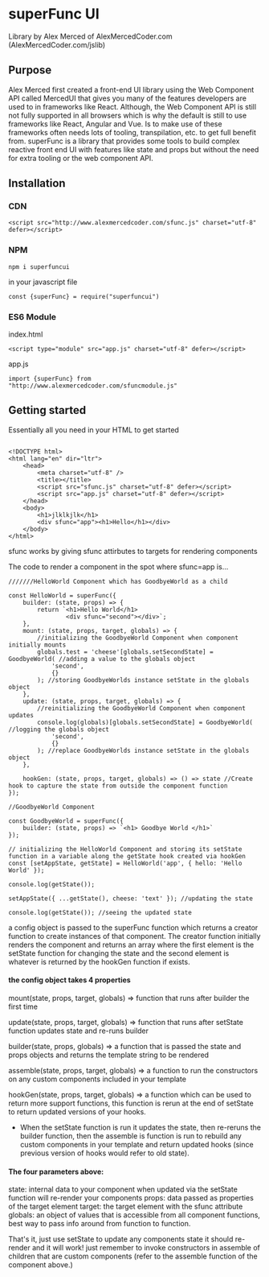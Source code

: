 # superFunc UI

Library by Alex Merced of AlexMercedCoder.com (AlexMercedCoder.com/jslib)

## Purpose

Alex Merced first created a front-end UI library using the Web Component API called MercedUI that gives you many of the features developers are used to in frameworks like React. Although, the Web Component API is still not fully supported in all browsers which is why the default is still to use frameworks like React, Angular and Vue. Is to make use of these frameworks often needs lots of tooling, transpilation, etc. to get full benefit from. superFunc is a library that provides some tools to build complex reactive front end UI with features like state and props but without the need for extra tooling or the web component API.

## Installation

### CDN

```
<script src="http://www.alexmercedcoder.com/sfunc.js" charset="utf-8" defer></script>
```

### NPM

```
npm i superfuncui
```

in your javascript file

```
const {superFunc} = require("superfuncui")
```

### ES6 Module

index.html

```
<script type="module" src="app.js" charset="utf-8" defer></script>
```

app.js

```
import {superFunc} from "http://www.alexmercedcoder.com/sfuncmodule.js"

```

## Getting started

Essentially all you need in your HTML to get started

```

<!DOCTYPE html>
<html lang="en" dir="ltr">
    <head>
        <meta charset="utf-8" />
        <title></title>
        <script src="sfunc.js" charset="utf-8" defer></script>
        <script src="app.js" charset="utf-8" defer></script>
    </head>
    <body>
        <h1>jlklkjlk</h1>
        <div sfunc="app"><h1>Hello</h1></div>
    </body>
</html>
```

sfunc works by giving sfunc attirbutes to targets for rendering components

The code to render a component in the spot where sfunc=app is...

```
///////HelloWorld Component which has GoodbyeWorld as a child

const HelloWorld = superFunc({
    builder: (state, props) => {
        return `<h1>Hello World</h1>
                <div sfunc="second"></div>`;
    },
    mount: (state, props, target, globals) => {
        //initializing the GoodbyeWorld Component when component initially mounts
        globals.test = 'cheese'[globals.setSecondState] = GoodbyeWorld( //adding a value to the globals object
            'second',
            {}
        ); //storing GoodbyeWorlds instance setState in the globals object
    },
    update: (state, props, target, globals) => {
        //reinitializing the GoodbyeWorld Component when component updates
        console.log(globals)[globals.setSecondState] = GoodbyeWorld( //logging the globals object
            'second',
            {}
        ); //replace GoodbyeWorlds instance setState in the globals object
    },

    hookGen: (state, props, target, globals) => () => state //Create hook to capture the state from outside the component function
});

//GoodbyeWorld Component

const GoodbyeWorld = superFunc({
    builder: (state, props) => `<h1> Goodbye World </h1>`
});

// initializing the HelloWorld Component and storing its setState function in a variable along the getState hook created via hookGen
const [setAppState, getState] = HelloWorld('app', { hello: 'Hello World' });

console.log(getState());

setAppState({ ...getState(), cheese: 'text' }); //updating the state

console.log(getState()); //seeing the updated state
```

a config object is passed to the superFunc function which returns a creator function to create instances of that component. The creator function initially renders the component and returns an array where the first element is the setState function for changing the state and the second element is whatever is returned by the hookGen function if exists.

#### the config object takes 4 properties

mount(state, props, target, globals) => function that runs after builder the first time

update(state, props, target, globals) => function that runs after setState function updates state and re-runs builder

builder(state, props, globals) => a function that is passed the state and props objects and returns the template string to be rendered

assemble(state, props, target, globals) => a function to run the constructors on any custom components included in your template

hookGen(state, props, target, globals) => a function which can be used to return more support functions, this function is rerun at the end of setState to return updated versions of your hooks.

-   When the setState function is run it updates the state, then re-reruns the builder function, then the assemble is function is run to rebuild any custom components in your template and return updated hooks (since previous version of hooks would refer to old state).

#### The four parameters above:

state: internal data to your component when updated via the setState function will re-render your components
props: data passed as properties of the target element
target: the target element with the sfunc attribute
globals: an object of values that is accessible from all component functions, best way to pass info around from function to function.

That's it, just use setState to update any components state it should re-render and it will work! just remember to invoke constructors in assemble of children that are custom components (refer to the assemble function of the component above.)
